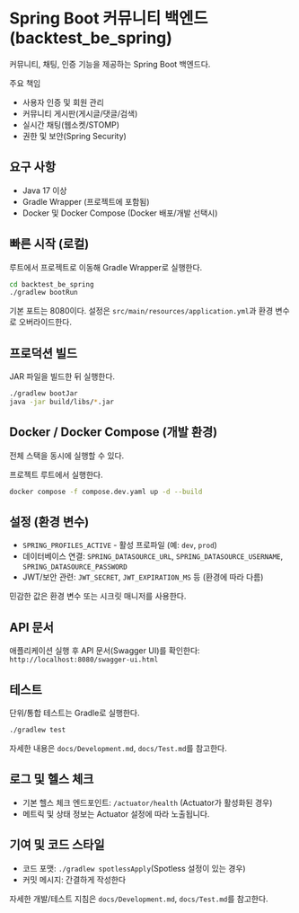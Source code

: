 # Spring Boot 커뮤니티 백엔드 (backtest_be_spring)

커뮤니티, 채팅, 인증 기능을 제공하는 Spring Boot 백엔드다.

주요 책임
- 사용자 인증 및 회원 관리
- 커뮤니티 게시판(게시글/댓글/검색)
- 실시간 채팅(웹소켓/STOMP)
- 권한 및 보안(Spring Security)

## 요구 사항
- Java 17 이상
- Gradle Wrapper (프로젝트에 포함됨)
- Docker 및 Docker Compose (Docker 배포/개발 선택시)

## 빠른 시작 (로컬)
루트에서 프로젝트로 이동해 Gradle Wrapper로 실행한다.

```bash
cd backtest_be_spring
./gradlew bootRun
```

기본 포트는 8080이다. 설정은 `src/main/resources/application.yml`과 환경 변수로 오버라이드한다.

## 프로덕션 빌드
JAR 파일을 빌드한 뒤 실행한다.

```bash
./gradlew bootJar
java -jar build/libs/*.jar
```

## Docker / Docker Compose (개발 환경)
전체 스택을 동시에 실행할 수 있다.

프로젝트 루트에서 실행한다.
```bash
docker compose -f compose.dev.yaml up -d --build
```

## 설정 (환경 변수)
- `SPRING_PROFILES_ACTIVE` - 활성 프로파일 (예: `dev`, `prod`)
- 데이터베이스 연결: `SPRING_DATASOURCE_URL`, `SPRING_DATASOURCE_USERNAME`, `SPRING_DATASOURCE_PASSWORD`
- JWT/보안 관련: `JWT_SECRET`, `JWT_EXPIRATION_MS` 등 (환경에 따라 다름)

민감한 값은 환경 변수 또는 시크릿 매니저를 사용한다.

## API 문서
애플리케이션 실행 후 API 문서(Swagger UI)를 확인한다: `http://localhost:8080/swagger-ui.html`

## 테스트
단위/통합 테스트는 Gradle로 실행한다.

```bash
./gradlew test
```

자세한 내용은 `docs/Development.md`, `docs/Test.md`를 참고한다.

## 로그 및 헬스 체크
- 기본 헬스 체크 엔드포인트: `/actuator/health` (Actuator가 활성화된 경우)
- 메트릭 및 상태 정보는 Actuator 설정에 따라 노출됩니다.

## 기여 및 코드 스타일
- 코드 포맷: `./gradlew spotlessApply`(Spotless 설정이 있는 경우)
- 커밋 메시지: 간결하게 작성한다

자세한 개발/테스트 지침은 `docs/Development.md`, `docs/Test.md`를 참고한다.
